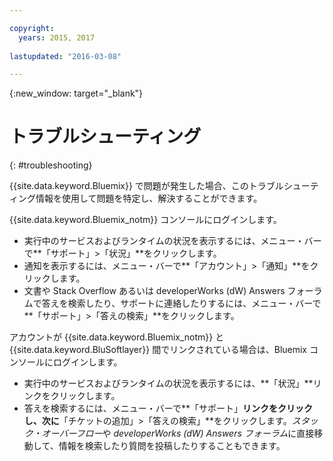 ```yaml
---

copyright:
  years: 2015, 2017
  
lastupdated: "2016-03-08"

---
```



{:new_window: target="_blank"}



# トラブルシューティング
{: #troubleshooting}

{{site.data.keyword.Bluemix}} で問題が発生した場合、このトラブルシューティング情報を使用して問題を特定し、解決することができます。

{{site.data.keyword.Bluemix_notm}} コンソールにログインします。
* 実行中のサービスおよびランタイムの状況を表示するには、メニュー・バーで**「サポート」>「状況」**をクリックします。
* 通知を表示するには、メニュー・バーで**「アカウント」>「通知」**をクリックします。 
* 文書や Stack Overflow あるいは developerWorks (dW) Answers フォーラムで答えを検索したり、サポートに連絡したりするには、メニュー・バーで**「サポート」>「答えの検索」**をクリックします。

アカウントが {{site.data.keyword.Bluemix_notm}} と {{site.data.keyword.BluSoftlayer}} 間でリンクされている場合は、Bluemix コンソールにログインします。
* 実行中のサービスおよびランタイムの状況を表示するには、**「状況」**リンクをクリックします。
* 答えを検索するには、メニュー・バーで**「サポート」**リンクをクリックし、次に**「チケットの追加」>「答えの検索」**をクリックします。*スタック・オーバーフロー*や *developerWorks (dW) Answers フォーラム*に直接移動して、情報を検索したり質問を投稿したりすることもできます。

